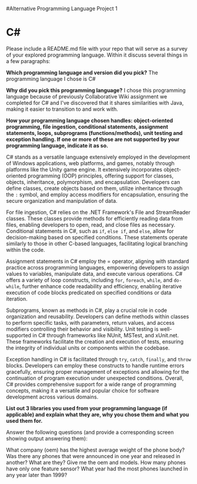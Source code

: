 #Alternative Programming Language Project 1

# C#

Please include a README.md file with your repo that will serve as a survey of your explored programming language. Within it discuss several things in a few paragraphs: 

**Which programming language and version did you pick?**
The programming language I chose is C#  
 
**Why did you pick this programming language?**
I chose this programming language because of previously Collaborative Wiki assignment we completed for C# and I've discovered that it shares similarities with Java, making it easier to transition to and work with. 

 
**How your programming language chosen handles: object-oriented programming, file ingestion, conditional statements, assignment statements, loops, subprograms (functions/methods), unit testing and exception handling. If one or more of these are not supported by your programming language, indicate it as so.**
 
C# stands as a versatile language extensively employed in the development of Windows applications, web platforms, and games, notably through platforms like the Unity game engine. It extensively incorporates object-oriented programming (OOP) principles, offering support for classes, objects, inheritance, polymorphism, and encapsulation. Developers can define classes, create objects based on them, utilize inheritance through the `:` symbol, and employ access modifiers for encapsulation, ensuring the secure organization and manipulation of data. 
 
For file ingestion, C# relies on the .NET Framework's File and StreamReader classes. These classes provide methods for efficiently reading data from files, enabling developers to open, read, and close files as necessary. Conditional statements in C#, such as `if`, `else if`, and `else`, allow for decision-making based on specified conditions. These statements operate similarly to those in other C-based languages, facilitating logical branching within the code. 
 
Assignment statements in C# employ the = operator, aligning with standard practice across programming languages, empowering developers to assign values to variables, manipulate data, and execute various operations. C# offers a variety of loop constructs, including `for`, `foreach`, `while`, and `do-while`, further enhance code readability and efficiency, enabling iterative execution of code blocks predicated on specified conditions or data iteration. 

Subprograms, known as methods in C#, play a crucial role in code organization and reusability. Developers can define methods within classes to perform specific tasks, with parameters, return values, and access modifiers controlling their behavior and visibility. Unit testing is well-supported in C# through frameworks like NUnit, MSTest, and xUnit.net. These frameworks facilitate the creation and execution of tests, ensuring the integrity of individual units or components within the codebase.  
  
Exception handling in C# is facilitated through `try`, `catch`, `finally`, and `throw` blocks. Developers can employ these constructs to handle runtime errors gracefully, ensuring proper management of exceptions and allowing for the continuation of program execution under unexpected conditions. Overall, C# provides comprehensive support for a wide range of programming concepts, making it a versatile and popular choice for software development across various domains. 
 
**List out 3 libraries you used from your programming language (if applicable) and explain what they are, why you chose them and what you used them for.**
 
Answer the following questions (and provide a corresponding screen showing output answering them): 
 
What company (oem) has the highest average weight of the phone body? 
Was there any phones that were announced in one year and released in another? What are they? Give me the oem and models. 
How many phones have only one feature sensor? 
What year had the most phones launched in any year later than 1999?  
   
